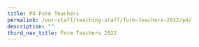 ```yaml
---
title: P4 Form Teachers
permalink: /our-staff/teaching-staff/form-teachers-2022/p4/
description: ""
third_nav_title: Form Teachers 2022
---
```

